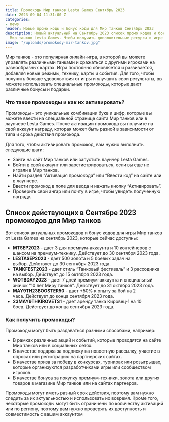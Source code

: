 ```yaml
---
title: Промокоды Мир танков Lesta Games Сентябрь 2023
date: 2023-09-04 11:31:00 Z
categories:
- news
header: Новые промо коды и бонус коды для Мир танков Сентябрь 2023
description: Новый актуальный на Сентябрь 2023 список промо кодов и бонус кодов для
  Мир танков Lesta Games. Чтобы получить дополнительные ресурсы в игре или танки...
image: "/uploads/promokody-mir-tankov.jpg"
---
```


Мир танков - это популярная онлайн-игра, в которой вы можете управлять различными танками и сражаться с другими игроками на разнообразных картах. Игра постоянно обновляется и развивается, добавляя новые режимы, технику, карты и события. Для того, чтобы получить больше удовольствия от игры и улучшить свои результаты, вы можете использовать специальные промокоды, которые дают различные бонусы и подарки.

### Что такое промокоды и как их активировать?

Промокоды - это уникальные комбинации букв и цифр, которые вы можете ввести на специальной странице сайта Мир танков или в лаунчере Lesta Games. После активации промокода вы получите на свой аккаунт награду, которая может быть разной в зависимости от типа и срока действия промокода.

Для того, чтобы активировать промокод, вам нужно выполнить следующие шаги:

*   Зайти на сайт Мир танков или запустить лаунчер Lesta Games.
*   Войти в свой аккаунт или зарегистрироваться, если вы еще не играли в Мир танков.
*   Найти раздел “Активация промокода” или “Ввести код” на сайте или в лаунчере.
*   Ввести промокод в поле для ввода и нажать кнопку “Активировать”.
*   Проверить свой ангар или почту в игре, чтобы увидеть полученную награду.

Список действующих в Сентябре 2023 промокодов для Мир танков
------------------------------------------------------------

Вот список актуальных промокодов и бонус кодов для игры Мир танков от Lesta Games на сентябрь 2023, которые сейчас доступны:

*   **MTSEP2023** - дает 3 дня премиум-аккаунта и 10 контейнеров с шансом на премиум-технику. Действует до 30 сентября 2023 года.
*   **LESTASEP2023** - дает 500 золота и 5 боевых задач на выбор. Действует до 30 сентября 2023 года.
*   **TANKFEST2023** - дает стиль “Танковый фестиваль” и 3 расходника на выбор. Действует до 15 октября 2023 года.
*   **WOTBDAY2023** - дает 7 дней премиум-аккаунта и специальный значок “10 лет Миру танков”. Действует до 31 октября 2023 года.
*   **MAY9TH23BOOSTER50** - дает +50% к опыту за бой на 2 часа. Действует до конца сентября 2023 года.
*   **23MAY9THKIROVETS1** - дает аренду танка Кировец-1 на 10 боев. Действует до конца сентября 2023 года.

### Как получить промокоды?

Промокоды могут быть раздаваться разными способами, например:

*   В рамках различных акций и событий, которые проводятся на сайте Мир танков или в социальных сетях.
*   В качестве подарка за подписку на новостную рассылку, участие в опросах или регистрацию на партнерских сайтах.
*   В качестве приза за победу в конкурсах, турнирах или розыгрышах, которые организуются разработчиками игры или сообществом игроков.
*   В качестве бонуса за покупку премиум-техники, золота или других товаров в магазине Мир танков или на сайтах партнеров.

Промокоды могут иметь разный срок действия, поэтому вам нужно следить за их актуальностью и использовать их вовремя. Кроме того, некоторые промокоды могут быть ограничены по количеству активаций или по региону, поэтому вам нужно проверять их доступность и совместимость с вашим аккаунтом